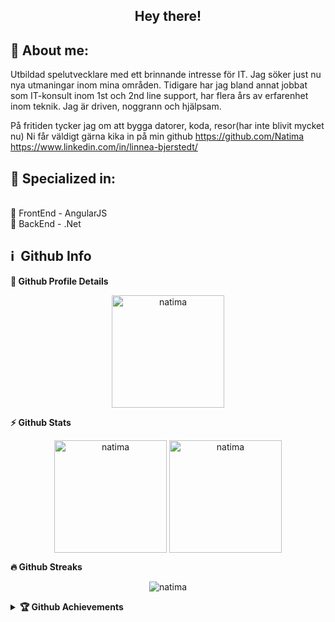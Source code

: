 <h2 align="center">
  Hey there!
</h2>

<h4 align='center'>

<p align="center">

</p>
</h4>



## 🧑 About me:

<p>
Utbildad spelutvecklare med ett brinnande intresse för IT. Jag söker just nu nya utmaningar inom mina områden. Tidigare har jag bland annat jobbat som IT-konsult inom 1st och 2nd line support, har flera års av erfarenhet inom teknik. Jag är driven, noggrann och hjälpsam. 

På fritiden tycker jag om att bygga datorer, koda, resor(har inte blivit mycket nu) 
Ni får väldigt gärna kika in på min github https://github.com/Natima
https://www.linkedin.com/in/linnea-bjerstedt/
</p>

<h2>🥇 Specialized in:</h2>
<br>🔸 FrontEnd - AngularJS
<br>🔸 BackEnd - .Net
<br>
<p>

<h2>ℹ️ &nbsp;Github Info</h2>

  <summary><b>🔎 Github Profile Details</b></summary>
<p align="center"><img height="180em" src="https://github-profile-summary-cards.vercel.app/api/cards/profile-details?username=natima&theme=github_dark" alt="natima" align = "center"/></p>

  <summary><b>⚡ Github Stats</b></summary>
<p align="center"><img height="180em" src="https://github-readme-stats.vercel.app/api?username=natima&hide_border=true&count_private=true&show_icons=true&theme=radical" alt="natima" align = "center"/>
<img height="180em" src="https://github-readme-stats.vercel.app/api/top-langs?username=natima&show_icons=true&locale=en&layout=compact&hide_border=true&theme=radical" alt="natima" align = "center"/></p>

 <summary><b>🔥 Github Streaks</b></summary>
<p align="center"><img src="https://github-readme-streak-stats.herokuapp.com/?user=natima&theme=black-ice&hide_border=true&stroke=0000&background=0D1117&ring=e05397&fire=e05397&currStreakLabel=e05397" alt="natima" /></p>


<details>    -->
 <summary><b>🏆 Github Achievements</b></summary>
<p align="center"> <a href="https://github.com/natima"><img src="https://github-profile-trophy.vercel.app/?username=natima&margin-w=5&theme=radical" alt="natima" /></a> </p>

<br>
